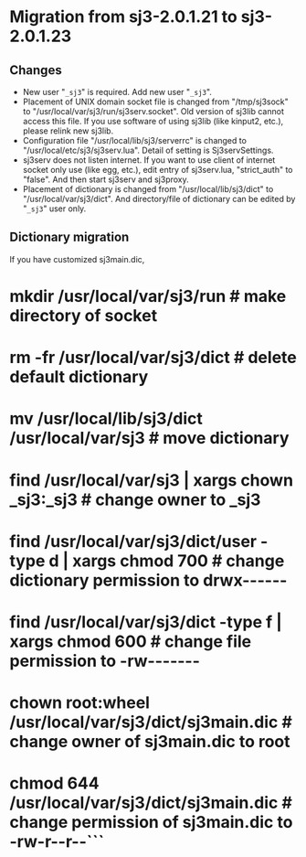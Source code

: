 # Migration from sj3-2.0.1.21 to sj3-2.0.1.23 #

## Changes ##

  * New user "`_sj3`" is required. Add new user "`_sj3`".
  * Placement of UNIX domain socket file is changed from "/tmp/sj3sock" to "/usr/local/var/sj3/run/sj3serv.socket". Old version of sj3lib cannot access this file. If you use software of using sj3lib (like kinput2, etc.), please relink new sj3lib.
  * Configuration file "/usr/local/lib/sj3/serverrc" is changed to "/usr/local/etc/sj3/sj3serv.lua". Detail of setting is Sj3servSettings.
  * sj3serv does not listen internet. If you want to use client of internet socket only use (like egg, etc.), edit entry of sj3serv.lua, "strict\_auth" to "false". And then start sj3serv and sj3proxy.
  * Placement of dictionary is changed from "/usr/local/lib/sj3/dict" to "/usr/local/var/sj3/dict". And directory/file of dictionary can be edited by "`_sj3`" user only.

## Dictionary migration ##

If you have customized sj3main.dic,
# mkdir /usr/local/var/sj3/run                      # make directory of socket
# rm -fr /usr/local/var/sj3/dict                    # delete default dictionary
# mv /usr/local/lib/sj3/dict /usr/local/var/sj3     # move dictionary
# find /usr/local/var/sj3 | xargs chown _sj3:_sj3   # change owner to _sj3
# find /usr/local/var/sj3/dict/user -type d | xargs chmod 700 # change dictionary permission to drwx------
# find /usr/local/var/sj3/dict -type f | xargs chmod 600      # change file permission to -rw-------
# chown root:wheel /usr/local/var/sj3/dict/sj3main.dic # change owner of sj3main.dic to root
# chmod 644 /usr/local/var/sj3/dict/sj3main.dic        # change permission of sj3main.dic to -rw-r--r--```